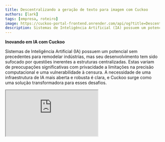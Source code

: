 ```yaml
---
title: Descentralizando a geração de texto para imagem com Cuckoo
authors: [lark]
tags: [empresa, roteiro]
image: https://cuckoo-portal-frontend.onrender.com/api/og?title=Descentralizando%20a%20gera%C3%A7%C3%A3o%20de%20texto%20para%20imagem%20com%20Cuckoo
description: Sistemas de Inteligência Artificial (IA) possuem um potencial sem precedentes para remodelar indústrias, mas seu desenvolvimento tem sido sufocado por questões inerentes a estruturas centralizadas. Estas variam de preocupações significativas com privacidade a limitações na precisão computacional e uma vulnerabilidade à censura.
---
```


**Inovando em IA com Cuckoo**

Sistemas de Inteligência Artificial (IA) possuem um potencial sem precedentes para remodelar indústrias, mas seu desenvolvimento tem sido sufocado por questões inerentes a estruturas centralizadas. Estas variam de preocupações significativas com privacidade a limitações na precisão computacional e uma vulnerabilidade à censura. A necessidade de uma infraestrutura de IA mais aberta e robusta é clara, e Cuckoo surge como uma solução transformadora para esses desafios.

<div style={{ position: "relative", paddingTop: "56.25%" }}>
  <iframe
    src="https://customer-wmy0lgubd5pjy3fx.cloudflarestream.com/d5b2ca9a50526dd1151e5126cd212dcd/iframe?poster=https%3A%2F%2Fcustomer-wmy0lgubd5pjy3fx.cloudflarestream.com%2Fd5b2ca9a50526dd1151e5126cd212dcd%2Fthumbnails%2Fthumbnail.jpg%3Ftime%3D%26height%3D600"
    loading="lazy"
    style={{
      border: "none",
      position: "absolute",
      top: 0,
      left: 0,
      height: "100%",
      width: "100%"
    }}
    allow="accelerometer; gyroscope; autoplay; encrypted-media; picture-in-picture;"
    allowFullScreen="true"
  />
</div>

### Por que estamos construindo a Plataforma Cuckoo?

Cuckoo representa um salto inovador, estabelecendo uma infraestrutura de IA descentralizada que promove um modelo de governança orientado pela comunidade. Essa abordagem aborda aspectos críticos de segurança, financiamento, alinhamento estratégico e evolução sustentável de modelos de IA, abrindo caminho para uma nova era de inteligência descentralizada.

#### Superando a Censura

Cuckoo possibilita avanços em acessibilidade, permitindo que aplicações de IA transcendam limites geográficos e evitem redes restritivas, democratizando assim o acesso a tecnologias de IA de ponta em todo o mundo.

#### Priorizando a Privacidade

No coração do ethos da Cuckoo está o compromisso com a privacidade do usuário, alcançado por meio de métodos estatísticos e criptográficos avançados que mantêm alto desempenho enquanto protegem os dados dos usuários.

#### Garantindo Confiança através de Verificação Abrangente

Cuckoo introduz protocolos de validação rigorosos que aumentam a autenticidade e a confiabilidade dos resultados produzidos por modelos de IA, independentemente de sua complexidade ou natureza fundamental.

### Descentralização Técnica da IA com Cuckoo

#### O Ecossistema de IA Cuckoo

Aproveitando a tecnologia blockchain, o ecossistema de IA Cuckoo distribui tarefas de IA através de uma rede de Mineradores enquanto Coordenadores supervisionam a qualidade e relevância dos resultados. O ecossistema opera no Cuckoo Pay, um sistema de pagamento baseado em blockchain que facilita transações suaves dentro da plataforma.

<img src="/img/cuckoo-ai-architecture.webp" className="rounded border-2" alt="Plataforma de IA Multimodal Descentralizada Cuckoo"/>

#### Componentes Chave do Ecossistema Cuckoo

- **Mineradores**: Entidades que executam tarefas de IA usando seus recursos computacionais.
- **Construtores de Aplicativos (Nós Coordenadores)**: Desenvolvedores que criam aplicações de IA e gerenciam a distribuição de tarefas e controle de qualidade.
- **Stakers**: Participantes que fazem staking de tokens para apoiar Mineradores e coordenadores confiáveis.
- **Contrato de Staking**: Um contrato inteligente onde Mineradores e coordenadores se registram e são votados pelos stakers.
- **Armazenamento de Blobs**: Uma solução descentralizada para armazenar resultados de tarefas de IA.
- **Cuckoo Pay**: O sistema de pagamento para todas as transações dentro do ecossistema Cuckoo.

### Fluxo de Trabalho

1. **Registro e Staking**: Mineradores e Construtores de Aplicativos se registram no contrato de staking e fazem staking de tokens.
2. **Atribuição de Tarefas**: Coordenadores atribuem tarefas aos Mineradores, que então executam as tarefas e carregam os resultados no Armazenamento de Blobs.
3. **Validação e Pagamento**: Coordenadores validam os resultados e iniciam pagamentos através do Cuckoo Pay.
4. **Governança e Conformidade**: A plataforma inclui mecanismos como condições de slashing para lidar com a não conformidade e garantir a integridade do ecossistema.

### Como começar?

Para usuários de IA, acesse https://cuckoo.network/tg. Reivindique seus pontos gratuitos com `/faucet` e depois `/imagine <prompt>` a imagem que deseja gerar.

> \- /tip \<0x.. ou @username\> \<quantidade\> : dê uma gorjeta para o endereço do destinatário ou @username no telegram
>
> \- /balance : mostre o saldo da carteira da conta atual
>
> \- /imagine \<prompt\> : gere imagem de acordo com seu prompt
>
> \- /faucet : reivindique seus pontos gratuitos diários

<img src="https://cuckoo-network.b-cdn.net/cuckoo-telegram.webp" className="rounded border-2" alt="Plataforma de IA Multimodal Descentralizada Cuckoo"/>

Para mineradores e construtores de aplicativos de IA, inscreva-se no seguinte boletim informativo para futuras atualizações.

<iframe
src="https://cuckoonetwork.substack.com/embed"
width={480}
height={320}
style={{ border: "1px solid #EEE", background: "white" }}
frameBorder={0}
scrolling="no"
/>

### Conclusão

Cuckoo não é apenas uma plataforma, mas uma mudança de paradigma em como a IA é desenvolvida e implantada, enfatizando descentralização, privacidade e governança comunitária. Ao transformar o cenário do desenvolvimento de IA, Cuckoo prepara o terreno para um futuro tecnológico mais equitativo e acessível.

A infraestrutura aberta da Cuckoo defende um futuro de IA mais inclusivo, seguro e eficiente, prometendo impactos profundos em vários setores e mercados globais.
